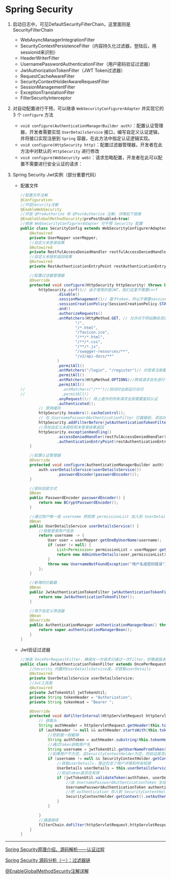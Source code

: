 # Spring Security

1. 启动日志中，可见DefaultSecurityFilterChain，这里面则是SecurityFilterChain
   - WebAsyncManagerIntegrationFilter
   - SecurityContextPersistenceFilter（内容持久化过滤器，登陆后，用sessionid来识别）
   - HeaderWriterFilter
   - UsernamePasswordAuthenticationFilter（用户密码验证过滤器）
   - JwtAuthorizationTokenFilter（JWT Token过滤器）
   - RequestCacheAwareFilter
   - SecurityContextHolderAwareRequestFilter
   - SessionManagementFilter
   - ExceptionTranslationFilter
   - FilterSecurityInterceptor
   
2. 对自动配置进行干预，可以继承 `WebSecurityConfigurerAdapter` 并实现它的 3 个 `configure` 方法

   - `void configure(AuthenticationManagerBuilder auth)`：配置认证管理器，开发者需要实现 `UserDetailsService` 接口，编写自定义认证逻辑，并将接口实现注册到 `Spring` 容器，在此方法中指定认证逻辑实现。
   - `void configure(HttpSecurity http)`：配置过滤器管理器，开发者在此方法中对默认的 `HttpSecurity` 进行修改
   - `void configure(WebSecurity web)`：请求忽略配置，开发者在此可以配置不需要进行安全认证的请求：
   
3. Spring Security Jwt实例（部分重要代码）

   - 配置文件

     ```java
     //配置文件注解
     @Configuration
     //开启Security注解
     @EnableWebSecurity
     //开放 @PreAuthorize 和 @PostAuthorize 注解，详情如下链接
     @EnableGlobalMethodSecurity(prePostEnabled=true)
     //继承 WebSecurityConfigurerAdapter 可干预 Security 配置
     public class SecurityConfig extends WebSecurityConfigurerAdapter {
         @Autowired
         private UserMapper userMapper;
         //自定义未登录结果
         @Autowired
         private RestfulAccessDeniedHandler restfulAccessDeniedHandler;
         //自定义未授权返回结果
         @Autowired
         private RestAuthenticationEntryPoint restAuthenticationEntryPoint;
     
         //配置过滤器管理器
         @Override
         protected void configure(HttpSecurity httpSecurity) throws Exception {
             httpSecurity.csrf()// 由于使用的是JWT，我们这里不需要csrf
                     .disable()
                     .sessionManagement()// 基于token，所以不需要session
                     .sessionCreationPolicy(SessionCreationPolicy.STATELESS)
                     .and()
                     .authorizeRequests()
                     .antMatchers(HttpMethod.GET, // 允许对于网站静态资源的无授权访问
                             "/",
                             "/*.html",
                             "/favicon.ico",
                             "/**/*.html",
                             "/**/*.css",
                             "/**/*.js",
                             "/swagger-resources/**",
                             "/v2/api-docs/**"
                     )
                     .permitAll()
                     .antMatchers("/login", "/register")// 对登录注册要允许匿名访问
                     .permitAll()
                     .antMatchers(HttpMethod.OPTIONS)//跨域请求会先进行一次options请求
                     .permitAll()
     //                .antMatchers("/**")//测试时全部运行访问
     //                .permitAll()
                     .anyRequest()// 除上面外的所有请求全部需要鉴权认证
                     .authenticated();
             // 禁用缓存
             httpSecurity.headers().cacheControl();
             // 在 UsernamePasswordAuthenticationFilter 拦截器前，添加JWT filter
             httpSecurity.addFilterBefore(jwtAuthenticationTokenFilter(), UsernamePasswordAuthenticationFilter.class);
             //添加自定义未授权和未登录结果返回
             httpSecurity.exceptionHandling()
                     .accessDeniedHandler(restfulAccessDeniedHandler)//未登录
                     .authenticationEntryPoint(restAuthenticationEntryPoint);//未授权
         }
     
         //配置认证管理器
         @Override
         protected void configure(AuthenticationManagerBuilder auth) throws Exception {
             auth.userDetailsService(userDetailsService())
                     .passwordEncoder(passwordEncoder());
         }
     
         //密码加密方式
         @Bean
         public PasswordEncoder passwordEncoder() {
             return new BCryptPasswordEncoder();
         }
     
         //通过用户唯一值 username 把权限 permissionList 加入到 UserDetails
         @Bean
         public UserDetailsService userDetailsService() {
             //获取登录用户信息
             return username -> {
                 User user = userMapper.getOneByUserName(username);
                 if (user != null) {
                     List<Permission> permissionList = userMapper.getPermissionList(user.getId());
                     return new AdminUserDetails(user,permissionList);
                 }
                 throw new UsernameNotFoundException("用户名或密码错误");
             };
         }
     
         //新增的拦截器
         @Bean
         public JwtAuthenticationTokenFilter jwtAuthenticationTokenFilter(){
             return new JwtAuthenticationTokenFilter();
         }
     
         //用于自定义筛选器
         @Bean
         @Override
         public AuthenticationManager authenticationManagerBean() throws Exception { 
             return super.authenticationManagerBean();
         }
     }
     ```
   
   
   
   - Jwt验证过滤器
   
     ```java
     //继承 OncePerRequestFilter，确保在一次请求只通过一次filter，好像是版本问题
     public class JwtAuthenticationTokenFilter extends OncePerRequestFilter {
         //Security 内置的UserDetailsService类，可获取userDetails
         @Autowired
         private UserDetailsService userDetailsService;
         //Jwt工具类
         @Autowired
         private JwtTokenUtil jwtTokenUtil;
         private String tokenHeader = "Authorization";
         private String tokenHead = "Bearer ";
     
         @Override
         protected void doFilterInternal(HttpServletRequest httpServletRequest, HttpServletResponse httpServletResponse, FilterChain filterChain) throws ServletException, IOException {
             // 获取头
             String authHeader = httpServletRequest.getHeader(this.tokenHeader);
             if (authHeader != null && authHeader.startsWith(this.tokenHead)){
                 //把前面一段截掉
                 String authToken = authHeader.substring(this.tokenHead.length());
                 //通过token获取用户名
                 String username = jwtTokenUtil.getUserNameFromToken(authToken);
                 //如果用户不为空，且SecurityContextHolder为空，则验证是否能登录
                 if (username != null && SecurityContextHolder.getContext().getAuthentication() == null){
                     //获取userDetails，里边包含了用户详情和所有权限
                     UserDetails userDetails = this.userDetailsService.loadUserByUsername(username);
                     //验证token是否还有效
                     if (jwtTokenUtil.validateToken(authToken, userDetails)){
                         //由 UsernamePasswordAuthenticationToken 生成 authentication
                         UsernamePasswordAuthenticationToken authentication = new UsernamePasswordAuthenticationToken(userDetails,null, userDetails.getAuthorities());
                         //把 authentication 存入到 SecurityContentHolder 中，存在则会通过验证
                         SecurityContextHolder.getContext().setAuthentication(authentication);
                     }
                 }
     
             }
             //通道继续
             filterChain.doFilter(httpServletRequest,httpServletResponse);
         }
     }
     ```
   
     

------

[Spring Security原理介绍、源码解析——认证过程](https://juejin.cn/post/6844903949296730125)

[Spring Security 源码分析（一）：过滤器链](https://wch853.github.io/posts/security/SpringSecurity%E6%BA%90%E7%A0%81%E5%88%86%E6%9E%90%EF%BC%88%E4%B8%80%EF%BC%89%EF%BC%9A%E8%BF%87%E6%BB%A4%E5%99%A8%E9%93%BE.html#websecurityconfigureradapter-%E9%85%8D%E7%BD%AE)

[@EnableGlobalMethodSecurity注解详解](https://blog.csdn.net/chihaihai/article/details/104678864)